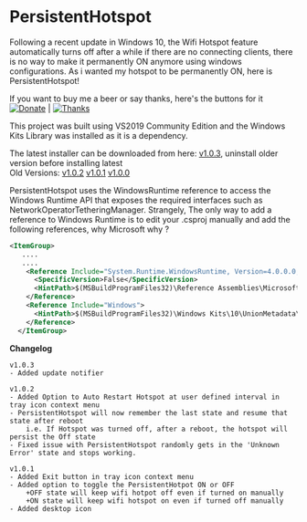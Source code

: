 # PersistentHotspot
Following a recent update in Windows 10, the Wifi Hotspot feature automatically turns off after a while if there are no connecting clients, there is no way to make it permanently ON anymore using windows configurations. As i wanted my hotspot to be permanently ON, here is PersistentHotspot! 

If you want to buy me a beer or say thanks, here's the buttons for it<br/>
[![Donate](https://img.shields.io/badge/Donate-PayPal-green.svg)](https://paypal.me/ABhuttoo?locale.x=en_US) | [![Thanks](https://img.shields.io/badge/Say%20Thanks-!-1EAEDB.svg)](https://saythanks.io/to/ashvin.bhuttoo)

This project was built using VS2019 Community Edition and the Windows Kits Library was installed as it is a dependency.

The latest installer can be downloaded from here: <a href="https://raw.githubusercontent.com/ashvin-bhuttoo/PersistentHotspot/master/PersistentHotspotSetup/Release/PersistentHotspotSetup.msi"> v1.0.3</a>, uninstall older version before installing latest <br/> 
Old Versions: <a href="https://raw.githubusercontent.com/ashvin-bhuttoo/PersistentHotspot/master/PersistentHotspotSetup/Archived/PersistentHotspotSetup_v1.0.2.msi"> v1.0.2</a> <a href="https://raw.githubusercontent.com/ashvin-bhuttoo/PersistentHotspot/master/PersistentHotspotSetup/Archived/PersistentHotspotSetup_v1.0.1.msi"> v1.0.1</a> <a href="https://raw.githubusercontent.com/ashvin-bhuttoo/PersistentHotspot/master/PersistentHotspotSetup/Archived/PersistentHotspotSetup_v1.0.0.msi"> v1.0.0</a>

PersistentHotspot uses the WindowsRuntime reference to access the Windows Runtime API that exposes the required interfaces such as NetworkOperatorTetheringManager.
Strangely, The only way to add a reference to Windows Runtime is to edit your .csproj manually and add the following references, why Microsoft why ?

```xml
<ItemGroup>
   ....
   ....
	<Reference Include="System.Runtime.WindowsRuntime, Version=4.0.0.0, Culture=neutral, PublicKeyToken=b77a5c561934e089, processorArchitecture=MSIL">
	  <SpecificVersion>False</SpecificVersion>
	  <HintPath>$(MSBuildProgramFiles32)\Reference Assemblies\Microsoft\Framework\.NETCore\v4.5\System.Runtime.WindowsRuntime.dll</HintPath>
	</Reference>
	<Reference Include="Windows">
	  <HintPath>$(MSBuildProgramFiles32)\Windows Kits\10\UnionMetadata\10.0.17763.0\Windows.winmd</HintPath>
	</Reference>
  </ItemGroup>
```

<b>Changelog</b>
```
v1.0.3
- Added update notifier

v1.0.2
- Added Option to Auto Restart Hotspot at user defined interval in tray icon context menu
- PersistentHotspot will now remember the last state and resume that state after reboot
	i.e. If Hotspot was turned off, after a reboot, the hotspot will persist the Off state
- Fixed issue with PersistentHotspot randomly gets in the 'Unknown Error' state and stops working.

v1.0.1
- Added Exit button in tray icon context menu
- Added option to toggle the PersistentHotpot ON or OFF
	+OFF state will keep wifi hotpot off even if turned on manually
	+ON state will keep wifi hotspot on even if turned off manually
- Added desktop icon 
```
